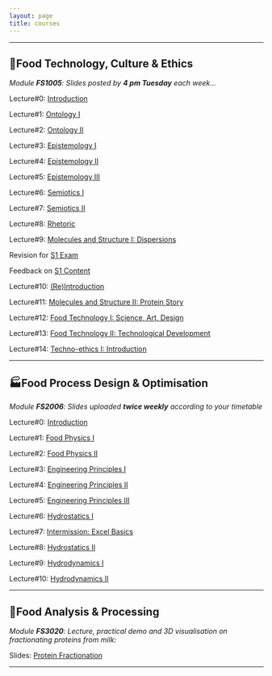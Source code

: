 ```yaml
---
layout: page
title: courses
---
```

---
## :green_salad:Food Technology, Culture & Ethics 
*Module **FS1005**: Slides posted by **4 pm Tuesday** each week...*

Lecture#0: [Introduction](http://edibotopic.github.io/lecture-slides/FS1005_0.html)

Lecture#1: [Ontology I](http://edibotopic.github.io/lecture-slides/FS1005_1.html)

Lecture#2: [Ontology II](http://edibotopic.github.io/lecture-slides/FS1005_2.html)

Lecture#3: [Epistemology I](http://edibotopic.github.io/lecture-slides/FS1005_3.html)

Lecture#4: [Epistemology II](http://edibotopic.github.io/lecture-slides/FS1005_4.html)

Lecture#5: [Epistemology III](http://edibotopic.github.io/lecture-slides/FS1005_5.html)

Lecture#6: [Semiotics I](http://edibotopic.github.io/lecture-slides/FS1005_6.html)

Lecture#7: [Semiotics II](http://edibotopic.github.io/lecture-slides/FS1005_7.html)

Lecture#8: [Rhetoric](http://edibotopic.github.io/lecture-slides/FS1005_8.html)

Lecture#9: [Molecules and Structure I: Dispersions](http://edibotopic.github.io/lecture-slides/FS1005_11.html)

Revision for [S1 Exam](http://edibotopic.github.io/lecture-slides/FS1005_9.html)

Feedback on [S1 Content](http://edibotopic.github.io/lecture-slides/FS1005_10.html)

Lecture#10: [(Re)Introduction](http://edibotopic.github.io/lecture-slides/FS1005_12.html)

Lecture#11: [Molecules and Structure II: Protein Story](http://edibotopic.github.io/lecture-slides/FS1005_13.html)

Lecture#12: [Food Technology I: Science, Art, Design](http://edibotopic.github.io/lecture-slides/FS1005_14.html)

Lecture#13: [Food Technology II: Technological Development](http://edibotopic.github.io/lecture-slides/FS1005_15.html)

Lecture#14: [Techno-ethics I: Introduction](http://edibotopic.github.io/lecture-slides/FS1005_16.html)

---

## :factory:Food Process Design & Optimisation 
*Module **FS2006**: Slides uploaded **twice weekly** according to your timetable*

Lecture#0: [Introduction](http://edibotopic.github.io/lecture-slides/FS2006_0.html)

Lecture#1: [Food Physics I](http://edibotopic.github.io/lecture-slides/FS2006_1.html)

Lecture#2: [Food Physics II](http://edibotopic.github.io/lecture-slides/FS2006_2.html)

Lecture#3: [Engineering Principles I](http://edibotopic.github.io/lecture-slides/FS2006_3.html)

Lecture#4: [Engineering Principles II](http://edibotopic.github.io/lecture-slides/FS2006_4.html)

Lecture#5: [Engineering Principles III](http://edibotopic.github.io/lecture-slides/FS2006_5.html)

Lecture#6: [Hydrostatics I](http://edibotopic.github.io/lecture-slides/FS2006_6.html)

Lecture#7: [Intermission: Excel Basics](http://edibotopic.github.io/lecture-slides/FS2006_7.html)

Lecture#8: [Hydrostatics II](http://edibotopic.github.io/lecture-slides/FS2006_8.html)

Lecture#9: [Hydrodynamics I](http://edibotopic.github.io/lecture-slides/FS2006_9.html)

Lecture#10: [Hydrodynamics II](http://edibotopic.github.io/lecture-slides/FS2006_10.html)

---

## :microscope:Food Analysis & Processing 
*Module **FS3020**: Lecture, practical demo and 3D visualisation on fractionating proteins from milk:*

Slides: [Protein Fractionation](http://edibotopic.github.io/lecture-slides/FS3020_pro_frac.html)

---
